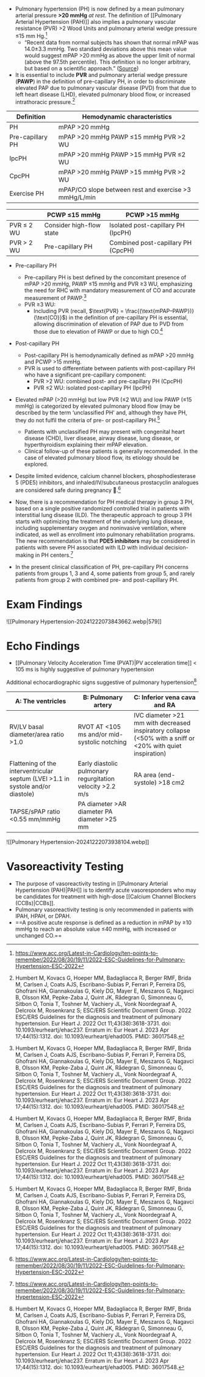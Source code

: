 


- Pulmonary hypertension (PH) is now defined by a mean pulmonary arterial pressure **>20 mmHg** _at rest_. The definition of [[Pulmonary Arterial Hypertension (PAH)]] also implies a pulmonary vascular resistance (PVR) >2 Wood Units and pulmonary arterial wedge pressure ≤15 mm Hg.[^acc10]
    - “Recent data from normal subjects has shown that normal mPAP was 14.0±3.3 mmHg. Two standard deviations above this mean value would suggest mPAP >20 mmHg as above the upper limit of normal (above the 97.5th percentile). This definition is no longer arbitrary, but based on a scientific approach.” ([Source](https://erj.ersjournals.com/content/53/1/1801913))
-  It is essential to include **PVR** and pulmonary arterial wedge pressure (**PAWP**) in the definition of pre-capillary PH, in order to discriminate elevated PAP due to pulmonary vascular disease (PVD) from that due to left heart disease (LHD), elevated pulmonary blood flow, or increased intrathoracic pressure.[^esc]

| Definition       | Hemodynamic characteristics                           |
|------------------|-------------------------------------------------------|
| PH               | mPAP >20 mmHg                                         |
| Pre-capillary PH | mPAP >20 mmHg PAWP ≤15 mmHg PVR >2 WU                 |
| IpcPH            | mPAP >20 mmHg PAWP >15 mmHg PVR ≤2 WU                 |
| CpcPH            | mPAP >20 mmHg PAWP >15 mmHg PVR >2 WU                 |
| Exercise PH      | mPAP/CO slope between rest and exercise >3 mmHg/L/min |


|            | PCWP ≤15 mmHg            | PCWP >15 mmHg                      |
| ---------- | ------------------------ | ---------------------------------- |
| PVR ≤ 2 WU | Consider high-flow state | Isolated post-capillary PH (IpcPH) |
| PVR > 2 WU | Pre-capillary PH         | Combined post-capillary PH (CpcPH) |


- Pre-capillary PH
    - Pre-capillary PH is best defined by the concomitant presence of mPAP >20 mmHg, PAWP ≤15 mmHg and PVR ≥3 WU, emphasizing the need for RHC with mandatory measurement of CO and accurate measurement of PAWP.[^esc]
    - PVR ≥3 WU:
	    - Including PVR (recall, $\text{PVR} = \frac{(\text{mPAP–PAWP})}{\text{CO}}$) in the definition of pre-capillary PH is essential, allowing discrimination of elevation of PAP due to PVD from those due to elevation of PAWP or due to high CO.[^esc]
- Post-capillary PH
    - Post-capillary PH is hemodynamically defined as mPAP >20 mmHg and PCWP >15 mmHg.
    - PVR is used to differentiate between patients with post-capillary PH who have a significant pre-capillary component:
	    - PVR >2 WU: combined post- and pre-capillary PH (CpcPH)
	    - PVR ≤2 WU: isolated post-capillary PH (IpcPH)
- Elevated mPAP (>20 mmHg) but low PVR (≤2 WU) and low PAWP (≤15 mmHg) is categorized by elevated pulmonary blood flow (may be described by the term ‘unclassified PH' and, although they have PH, they do not fulfil the criteria of pre- or post-capillary PH.[^esc]
    - Patients with unclassified PH may present with congenital heart disease (CHD), liver disease, airway disease, lung disease, or hyperthyroidism explaining their mPAP elevation. 
    - Clinical follow-up of these patients is generally recommended. In the case of elevated pulmonary blood flow, its etiology should be explored.
- Despite limited evidence, calcium channel blockers, phosphodiesterase 5 (PDE5) inhibitors, and inhaled/IV/subcutaneous prostacyclin analogues are considered safe during pregnancy 🤰.[^acc10]
- Now, there is a recommendation for PH medical therapy in group 3 PH, based on a single positive randomized controlled trial in patients with interstitial lung disease (ILD). The therapeutic approach to group 3 PH starts with optimizing the treatment of the underlying lung disease, including supplementary oxygen and noninvasive ventilation, where indicated, as well as enrollment into pulmonary rehabilitation programs. The new recommendation is that **PDE5 inhibitors** may be considered in patients with severe PH associated with ILD with individual decision-making in PH centers.[^acc10]

- In the present clinical classification of PH, pre-capillary PH concerns patients from groups 1, 3 and 4, some patients from group 5, and rarely patients from group 2 with combined pre- and post-capillary PH.
# Exam Findings

![[Pulmonary Hypertension-20241222073843662.webp|579]]
# Echo Findings

- [[Pulmonary Velocity Acceleration Time (PVAT)|PV acceleration time]] < 105 ms is highly suggestive of pulmonary hypertension

Additional echocardiographic signs suggestive of pulmonary hypertension[^esc]

| A: The ventricles                                                                | B: Pulmonary artery                                       | C: Inferior vena cava and RA                                                                               |
| -------------------------------------------------------------------------------- | --------------------------------------------------------- | ---------------------------------------------------------------------------------------------------------- |
| RV/LV basal diameter/area ratio >1.0                                             | RVOT AT <105 ms and/or mid-systolic notching              | IVC diameter >21 mm with decreased inspiratory collapse (<50% with a sniff or <20% with quiet inspiration) |
| Flattening of the interventricular septum (LVEI >1.1 in systole and/or diastole) | Early diastolic pulmonary regurgitation velocity >2.2 m/s | RA area (end-systole) >18 cm2                                                                              |
| TAPSE/sPAP ratio <0.55 mm/mmHg                                                   | PA diameter >AR diameter PA diameter >25 mm               |                                                                                                            |

![[Pulmonary Hypertension-20241222073938104.webp]]


# Vasoreactivity Testing

- The purpose of vasoreactivity testing in [[Pulmonary Arterial Hypertension (PAH)|PAH]] is to identify acute vasoresponders who may be candidates for treatment with high-dose [[Calcium Channel Blockers (CCBs)|CCBs]].
- Pulmonary vasoreactivity testing is only recommended in patients with IPAH, HPAH, or DPAH.
- ==A positive acute response is defined as a reduction in mPAP by ≥10 mmHg to reach an absolute value ≤40 mmHg, with increased or unchanged CO.==


[^acc10]: https://www.acc.org/Latest-in-Cardiology/ten-points-to-remember/2022/08/30/19/11/2022-ESC-Guidelines-for-Pulmonary-Hypertension-ESC-2022
[^esc]: Humbert M, Kovacs G, Hoeper MM, Badagliacca R, Berger RMF, Brida M, Carlsen J, Coats AJS, Escribano-Subias P, Ferrari P, Ferreira DS, Ghofrani HA, Giannakoulas G, Kiely DG, Mayer E, Meszaros G, Nagavci B, Olsson KM, Pepke-Zaba J, Quint JK, Rådegran G, Simonneau G, Sitbon O, Tonia T, Toshner M, Vachiery JL, Vonk Noordegraaf A, Delcroix M, Rosenkranz S; ESC/ERS Scientific Document Group. 2022 ESC/ERS Guidelines for the diagnosis and treatment of pulmonary hypertension. Eur Heart J. 2022 Oct 11;43(38):3618-3731. doi: 10.1093/eurheartj/ehac237. Erratum in: Eur Heart J. 2023 Apr 17;44(15):1312. doi: 10.1093/eurheartj/ehad005. PMID: 36017548.